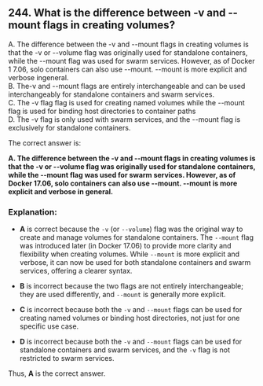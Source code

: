 ## 244. What is the difference between -v and --mount flags in creating volumes?
A. The difference between the -v and --mount flags in creating volumes is that the -v or --volume flag was originally used for standalone containers, while the --mount flag was used for swarm services. However, as of Docker 1 7.06, solo containers can also use --mount. --mount is more explicit and verbose ingeneral.  
B. The-v and --mount flags are entirely interchangeable and can be used interchangeably for standalone containers and swarm services.  
C. The -v flag flag is used for creating named volumes while the --mount flag is used for binding host directories to container paths  
D. The -v flag is only used with swarm services, and the --mount flag is exclusively for standalone containers.  

The correct answer is:

**A. The difference between the -v and --mount flags in creating volumes is that the -v or --volume flag was originally used for standalone containers, while the --mount flag was used for swarm services. However, as of Docker 17.06, solo containers can also use --mount. --mount is more explicit and verbose in general.**

### Explanation:
- **A** is correct because the `-v` (or `--volume`) flag was the original way to create and manage volumes for standalone containers. The `--mount` flag was introduced later (in Docker 17.06) to provide more clarity and flexibility when creating volumes. While `--mount` is more explicit and verbose, it can now be used for both standalone containers and swarm services, offering a clearer syntax.

- **B** is incorrect because the two flags are not entirely interchangeable; they are used differently, and `--mount` is generally more explicit.

- **C** is incorrect because both the `-v` and `--mount` flags can be used for creating named volumes or binding host directories, not just for one specific use case.

- **D** is incorrect because both the `-v` and `--mount` flags can be used for standalone containers and swarm services, and the `-v` flag is not restricted to swarm services.

Thus, **A** is the correct answer.
